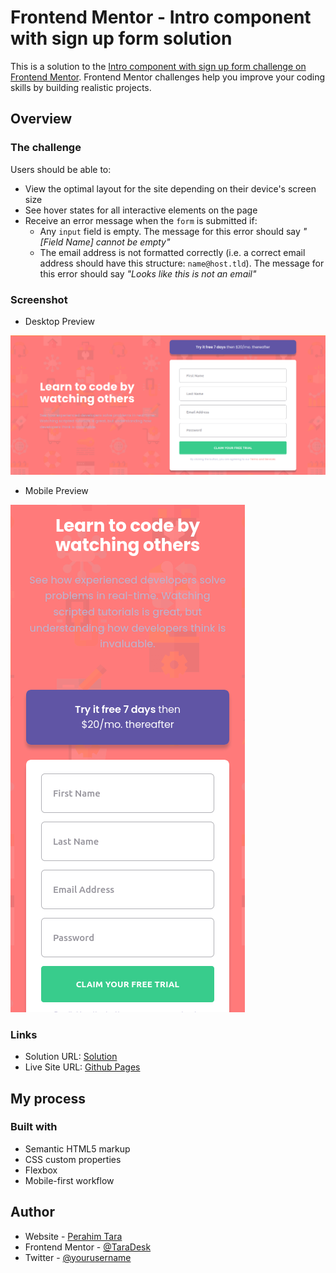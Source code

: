 # Frontend Mentor - Intro component with sign up form solution

This is a solution to the [Intro component with sign up form challenge on Frontend Mentor](https://www.frontendmentor.io/challenges/intro-component-with-signup-form-5cf91bd49edda32581d28fd1). Frontend Mentor challenges help you improve your coding skills by building realistic projects. 

## Overview

### The challenge

Users should be able to:

- View the optimal layout for the site depending on their device's screen size
- See hover states for all interactive elements on the page
- Receive an error message when the `form` is submitted if:
  - Any `input` field is empty. The message for this error should say *"[Field Name] cannot be empty"*
  - The email address is not formatted correctly (i.e. a correct email address should have this structure: `name@host.tld`). The message for this error should say *"Looks like this is not an email"*

### Screenshot

- Desktop Preview

![Design preview for the Profile card component coding challenge](./images/screenshot/Screenshot_2025-01-23_18-09-55.png)

- Mobile Preview

![Design preview for the Profile card component coding challenge](./images/screenshot/Screenshot_2025-01-23_18.10.18.png)

### Links

- Solution URL: [Solution](https://github.com/TaraDesk/code-in-practice/tree/main/intro-component-with-signup-form-master)
- Live Site URL: [Github Pages](https://taradesk.github.io/code-in-practice/intro-component-with-signup-form-master/index.html)

## My process

### Built with

- Semantic HTML5 markup
- CSS custom properties
- Flexbox
- Mobile-first workflow

## Author

- Website - [Perahim Tara](https://www.your-site.com)
- Frontend Mentor - [@TaraDesk](https://www.frontendmentor.io/profile/TaraDesk)
- Twitter - [@yourusername](https://www.twitter.com/yourusername)